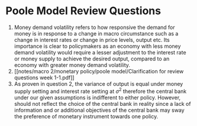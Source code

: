# Poole Model Review Questions
1. Money demand volatility refers to how responsive the demand for money is in response to a change in macro circumstance such as a change in interest rates or change in price levels, output etc. Its importance is clear to policymakers as an economy with less money demand volatility would require a lesser adjustment to the interest rate or money supply to achieve the desired output, compared to an economy with greater money demand volatility.  
2. [[notes/macro 2/monetary policy/poole model/Clarification for review questions week 1-1.pdf]]
3. As proven in question 2, the variance of output is equal under money supply setting and interest rate setting at $\sigma^{2}$ therefore the central bank under our given assumptions is indifferent to either policy. However, should not reflect the choice of the central bank in reality since a lack of information and or additional objectives of the central bank may sway the preference of monetary instrument towards one policy. 


